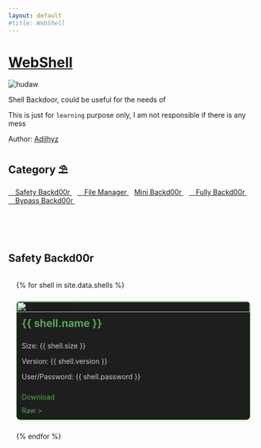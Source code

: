 ```yaml
---
layout: default
#title: WebShell
---
```


# [WebShell](https://adilhyz.github.io/WebShell)

![hudaw](https://adilhyz.github.io/WebShell/screenshot.png)

Shell Backdoor, could be useful for the needs of

This is just for `learning` purpose only, I am not responsible if there is any mess

Author: [Adilhyz](https://adilhyz.github.io)

## **Category ⛱**

[ Safety Backd00r ](#safety-backd00r)&ensp;
[ File Manager ](#file-manager)&ensp;
[ Mini Backd00r ](#mini-backd00r)&ensp;
[ Fully Backd00r ](#fully-backd00r)&ensp;
[ Bypass Backd00r ](#bypass-backd00r)&ensp;

<br><br><br>

## Safety Backd00r

<style>
  .shell-container {
    display: grid;
    grid-template-columns: repeat(auto-fit, minmax(350px, 1fr));
    gap: 1.5rem;
    padding: 1rem;
  }

  .shell-card {
    background-color: #1e1e1e;
    border: 1px solid #55aa4e;
    border-radius: 8px;
    box-shadow: 0 4px 10px rgba(181, 232, 83, 0.2);
    overflow: hidden;
    display: flex;
    flex-direction: column;
  }

  .shell-card img {
    width: 100%;
    height: auto;
  }

  .shell-card h2 {
    margin: 10px;
    color: #55aa4e;
  }

  .shell-card .info {
    padding: 0 10px 10px 10px;
    font-size: 14px;
    color: #ccc;
  }

  .shell-card a {
    margin: 0 10px 10px 10px;
    color: #55aa4e;
    text-decoration: none;
  }

.shell-card a:hover,
.shell-card a:active {
  color: #ffffff;
  text-decoration: underline;
}

@media (max-width: 768px) {
  .grid {
    grid-template-columns: 1fr;
  }
}

</style>

<div class="shell-container">
  {% for shell in site.data.shells %}
  <div class="shell-card">
    <img src="{{ shell.image }}" alt="{{ shell.name }}">
    <h2>{{ shell.name }}</h2>
    <div class="info">
      <p>Size: {{ shell.size }}</p>
      <p>Version: {{ shell.version }}</p>
      <p>User/Password: {{ shell.password }}</p>
    </div>
    <a href="{{ shell.download }}">Download</a>
    <a href="{{ shell.raw }}">Raw &gt;</a>
  </div>
  {% endfor %}
</div>
